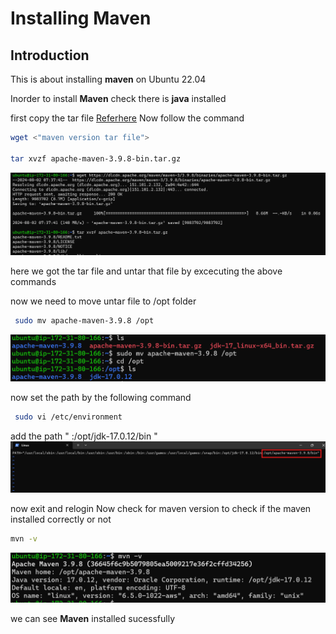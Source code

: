 # Installing Maven

## Introduction
 This is about installing **maven** on Ubuntu 22.04

 Inorder to install **Maven** check there is **java** installed 

first copy the tar file [Referhere](https://maven.apache.org/download.cgi)
Now follow the command

```bash
wget <"maven version tar file">
 
tar xvzf apache-maven-3.9.8-bin.tar.gz 
```
![image](images/maven1.png)

here we got the tar file and untar that file by excecuting the above commands

now we need to move untar file to /opt folder
```bash
 sudo mv apache-maven-3.9.8 /opt
```
![image](images/maven2.png)

now set the path by the following command

```bash
 sudo vi /etc/environment
```
add the path " :/opt/jdk-17.0.12/bin "
![image](images/maven3.png)

now exit and relogin 
Now check for maven version to check if the maven installed correctly or not
```bash
mvn -v
```
![image](images/maven4.png)

we can see **Maven** installed sucessfully

